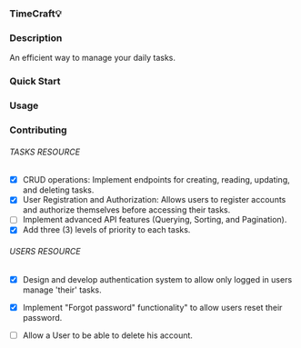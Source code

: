 ### TimeCraft💡

### Description
An efficient way to manage your daily tasks.

### Quick Start

### Usage

### Contributing

###### TASKS RESOURCE

- [x] CRUD operations: Implement endpoints for creating, reading, updating, and deleting tasks.
- [x] User Registration and Authorization: Allows users to register accounts and authorize themselves before accessing their tasks.
- [ ] Implement advanced API features (Querying, Sorting, and Pagination).
- [x] Add three (3) levels of priority to each tasks.

###### USERS RESOURCE

- [x] Design and develop authentication system to allow only logged in users manage 'their' tasks.
- [x] Implement "Forgot password" functionality" to allow users reset their password.
- [ ] Allow a User to be able to delete his account.

